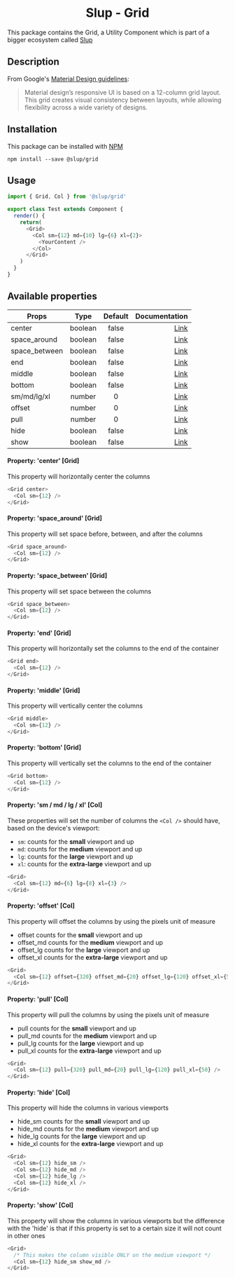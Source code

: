 <demo gif>

<h1 align='center'>Slup - Grid</h1>

This package contains the Grid, a Utility Component which is part of a bigger ecosystem called [Slup](https://github.com/gejsi/material)

## Description
From Google's [Material Design guidelines](https://material.io/guidelines):
<blockquote>
  Material design’s responsive UI is based on a 12-column grid layout. This grid creates visual consistency between layouts, while allowing flexibility across a wide variety of designs.
</blockquote>

## Installation
This package can be installed with [NPM](http://npmjs.com/)
```
npm install --save @slup/grid
```

## Usage
```js
import { Grid, Col } from '@slup/grid'

export class Test extends Component {
  render() {
    return(
      <Grid>
        <Col sm={12} md={10} lg={6} xl={2}>
          <YourContent />
        </Col>
      </Grid>
    )
  }
}
```

## Available properties
| Props          |    Type       |    Default    | Documentation                       |
|-------------   |:-------------:|:-------------:|------:                              |
| center         |  boolean      |  false        | [Link](#property-centergrid)        |
| space_around   |  boolean      |  false        | [Link](#property-space_aroundgrid)  |
| space_between  |  boolean      |  false        | [Link](#property-space_betweengrid) |
| end            |  boolean      |  false        | [Link](#property-endgrid)           |
| middle         |  boolean      |  false        | [Link](#property-middlegrid)        |
| bottom         |  boolean      |  false        | [Link](#property-bottomgrid)        |
| sm/md/lg/xl    |  number       |  0            | [Link](#property-sm--md--lg--xlcol) |
| offset         |  number       |  0            | [Link](#property-offsetcol)         |
| pull           |  number       |  0            | [Link](#property-pullcol)           |
| hide           |  boolean      |  false        | [Link](#property-hidecol)           |
| show           |  boolean      |  false        | [Link](#property-showcol)           |

#### Property: 'center' [Grid]
This property will horizontally center the columns
```js
<Grid center>
  <Col sm={12} />
</Grid>
```

#### Property: 'space_around' [Grid]
This property will set space before, between, and after the columns
```js
<Grid space_around>
  <Col sm={12} />
</Grid>
```

#### Property: 'space_between' [Grid]
This property will set space between the columns
```js
<Grid space_between>
  <Col sm={12} />
</Grid>
```

#### Property: 'end' [Grid]
This property will horizontally set the columns to the end of the container
```js
<Grid end>
  <Col sm={12} />
</Grid>
```

#### Property: 'middle' [Grid]
This property will vertically center the columns
```js
<Grid middle>
  <Col sm={12} />
</Grid>
```

#### Property: 'bottom' [Grid]
This property will vertically set the columns to the end of the container
```js
<Grid bottom>
  <Col sm={12} />
</Grid>
```

#### Property: 'sm / md / lg / xl' [Col]
These properties will set the number of columns the `<Col />` should have, based on the device's viewport:

* `sm`: counts for the **small** viewport and up
* `md`: counts for the **medium** viewport and up
* `lg`: counts for the **large** viewport and up
* `xl`: counts for the **extra-large** viewport and up

```js
<Grid>
  <Col sm={12} md={6} lg={8} xl={3} />
</Grid>
```

#### Property: 'offset' [Col]
This property will offset the columns by using the pixels unit of measure
* offset counts for the **small** viewport and up
* offset_md counts for the **medium** viewport and up
* offset_lg counts for the **large** viewport and up
* offset_xl counts for the **extra-large** viewport and up

```js
<Grid>
  <Col sm={12} offset={320} offset_md={20} offset_lg={120} offset_xl={50} />
</Grid>
```

#### Property: 'pull' [Col]
This property will pull the columns by using the pixels unit of measure
* pull counts for the **small** viewport and up
* pull_md counts for the **medium** viewport and up
* pull_lg counts for the **large** viewport and up
* pull_xl counts for the **extra-large** viewport and up

```js
<Grid>
  <Col sm={12} pull={320} pull_md={20} pull_lg={120} pull_xl={50} />
</Grid>
```

#### Property: 'hide' [Col]
This property will hide the columns in various viewports
* hide_sm counts for the **small** viewport and up
* hide_md counts for the **medium** viewport and up
* hide_lg counts for the **large** viewport and up
* hide_xl counts for the **extra-large** viewport and up

```js
<Grid>
  <Col sm={12} hide_sm />
  <Col sm={12} hide_md />
  <Col sm={12} hide_lg />
  <Col sm={12} hide_xl />
</Grid>
```

#### Property: 'show' [Col]
This property will show the columns in various viewports but the difference with the 'hide' is that if this property is set to a certain size it will not count in other ones

```js
<Grid>
  /* This makes the column visible ONLY on the medium viewport */
  <Col sm={12} hide_sm show_md />
</Grid>
```
